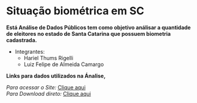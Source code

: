 # Situação biométrica em SC
 
 
  **Está Análise de Dados Públicos tem como objetivo análisar a quantidade de eleitores no estado de Santa Catarina que possuem biometria cadastrada.**

* Integrantes:
   * Hariel Thums Rigelli
   * Luiz Felipe de Almeida Camargo

**Links para dados utilizados na Ánalise,**  

*Para acessar o Site:* [Clique aqui](https://www.tse.jus.br/eleicoes/estatisticas/repositorio-de-dados-eleitorais-1)  
*Para Download direto:* [Clique aqui](https://cdn.tse.jus.br/estatistica/sead/odsele/perfil_eleitor_secao/perfil_eleitor_secao_ATUAL_SC.zip)  
